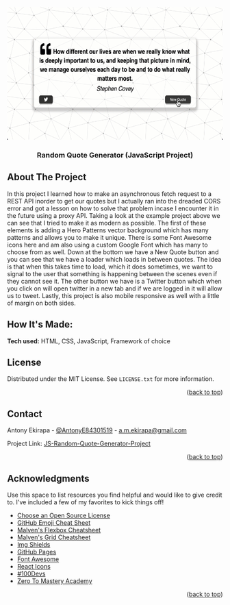 

<p align="center">
  <img width="600" height="310" src="./QuotGif.gif">
</p>

<!-- PROJECT LOGO -->

<div align="center">
  
  <h3 align="center">Random Quote Generator (JavaScript Project)</h3>

  <p align="center">
  </p>
</div>



<!-- ABOUT THE PROJECT -->
## About The Project

In this project I learned how to make an asynchronous fetch request to a REST API inorder to get our quotes but I actually ran into the dreaded CORS error and got a lesson on how to solve that problem incase I encounter it in the future using a proxy API. Taking a look at the example project above we can see that I tried to make it as modern as possible. The first of these elements is adding a Hero Patterns vector background which has many patterns and allows you to make it unique. There is some Font Awesome icons here and am also using a custom Google Font which has many to choose from as well. Down at the bottom we have a New Quote button and you can see that we have a loader which loads in between quotes. The idea is that when this takes time to load, which it does sometimes, we want to signal to the user that something is happening between the scenes even if they cannot see it. The other button we have is a Twitter button which when you click on will open twitter in a new tab and if we are logged in it will allow us to tweet. Lastly, this project is also mobile responsive as well with a little of margin on both sides.

## How It's Made:

**Tech used:** HTML, CSS, JavaScript, Framework of choice


<!-- LICENSE -->
## License

Distributed under the MIT License. See `LICENSE.txt` for more information.

<p align="right">(<a href="#top">back to top</a>)</p>



<!-- CONTACT -->
## Contact

Antony Ekirapa - [@AntonyE84301519](https://twitter.com/AntonyE84301519) - a.m.ekirapa@gmail.com

Project Link: [JS-Random-Quote-Generator-Project](https://mooseki.github.io/JS-Random-Quote-Generator-Project/)

<p align="right">(<a href="#top">back to top</a>)</p>



<!-- ACKNOWLEDGMENTS -->
## Acknowledgments

Use this space to list resources you find helpful and would like to give credit to. I've included a few of my favorites to kick things off!

* [Choose an Open Source License](https://choosealicense.com)
* [GitHub Emoji Cheat Sheet](https://www.webpagefx.com/tools/emoji-cheat-sheet)
* [Malven's Flexbox Cheatsheet](https://flexbox.malven.co/)
* [Malven's Grid Cheatsheet](https://grid.malven.co/)
* [Img Shields](https://shields.io)
* [GitHub Pages](https://pages.github.com)
* [Font Awesome](https://fontawesome.com)
* [React Icons](https://react-icons.github.io/react-icons/search)
* [#100Devs](https://leonnoel.com/100devs/)
* [Zero To Mastery Academy](https://zerotomastery.io/about/instructor/andrei-neagoie/)

<p align="right">(<a href="#top">back to top</a>)</p>



<!-- MARKDOWN LINKS & IMAGES -->
<!-- https://www.markdownguide.org/basic-syntax/#reference-style-links -->
[contributors-shield]: https://img.shields.io/github/contributors/othneildrew/Best-README-Template.svg?style=for-the-badge
[contributors-url]: https://github.com/othneildrew/Best-README-Template/graphs/contributors
[forks-shield]: https://img.shields.io/github/forks/othneildrew/Best-README-Template.svg?style=for-the-badge
[forks-url]: https://github.com/othneildrew/Best-README-Template/network/members
[stars-shield]: https://img.shields.io/github/stars/othneildrew/Best-README-Template.svg?style=for-the-badge
[stars-url]: https://github.com/othneildrew/Best-README-Template/stargazers
[issues-shield]: https://img.shields.io/github/issues/othneildrew/Best-README-Template.svg?style=for-the-badge
[issues-url]: https://github.com/othneildrew/Best-README-Template/issues
[license-shield]: https://img.shields.io/github/license/othneildrew/Best-README-Template.svg?style=for-the-badge
[license-url]: https://github.com/othneildrew/Best-README-Template/blob/master/LICENSE.txt
[linkedin-shield]: https://img.shields.io/badge/-LinkedIn-black.svg?style=for-the-badge&logo=linkedin&colorB=555
[linkedin-url]: linkedin.com/in/antony-e-65258123b
[product-screenshot]: images/screenshot.png
